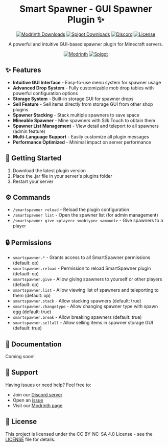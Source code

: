 <div align="center">

# Smart Spawner - GUI Spawner Plugin ✨

[![Modrinth Downloads](https://img.shields.io/modrinth/dt/smart-spawner-plugin?logo=modrinth&logoColor=white&label=downloads&labelColor=%23139549&color=%2318c25f)](https://modrinth.com/plugin/smart-spawner-plugin)
[![Spigot Downloads](https://img.shields.io/spiget/downloads/120743?logo=spigotmc&logoColor=white&label=spigot%20downloads&labelColor=%23ED8106&color=%23FF994C)](https://www.spigotmc.org/resources/smart-spawner-gui-spawner-plugin%E2%9C%A8-1-21-1-21-3-%EF%B8%8F.120743/)
[![Discord](https://img.shields.io/discord/YOUR_SERVER_ID?logo=discord&logoColor=white&label=discord&labelColor=%235865F2&color=%23707BF4)](https://discord.gg/zrnyG4CuuT)
[![License](https://img.shields.io/badge/license-CC%20BY--NC--SA%204.0-brightgreen.svg)](LICENSE)

A powerful and intuitive GUI-based spawner plugin for Minecraft servers.

[![Modrinth](https://cdn.jsdelivr.net/npm/@intergrav/devins-badges@3/assets/compact/available/modrinth_vector.svg)](https://modrinth.com/plugin/smart-spawner-plugin)
[![Spigot](https://cdn.jsdelivr.net/npm/@intergrav/devins-badges@3/assets/compact/available/spigot_vector.svg)](https://www.spigotmc.org/resources/120743/)

</div>

## ✨ Features

- **Intuitive GUI Interface** - Easy-to-use menu system for spawner usage
- **Advanced Drop System** - Fully customizable mob drop tables with powerful configuration options
- **Storage System** - Built-in storage GUI for spawner drops
- **Sell Feature** - Sell items directly from storage GUI from other shop plugins
- **Spawner Stacking** - Stack multiple spawners to save space
- **Mineable Spawner** - Mine spawners with Silk Touch to obtain them
- **Spawner List Management** - View detail and teleport to all spawners (admin feature)
- **Multi-Language Support** - Easily customize all plugin messages
- **Performance Optimized** - Minimal impact on server performance

## 🚀 Getting Started

1. Download the latest plugin version
2. Place the .jar file in your server's plugins folder
3. Restart your server

## ⚙️ Commands

- `/smartspawner reload` - Reload the plugin configuration
- `/smartspawner list` - Open the spawner list (for admin management)
- `/smartspawner give <player> <mobtype> <amount>` - Give spawners to a player

## 🔒 Permissions

- `smartspawner.*` - Grants access to all SmartSpawner permissions (default: op)
- `smartspawner.reload` - Permission to reload SmartSpawner plugin (default: op)
- `smartspawner.give` - Allow giving spawners to yourself or other players (default: op)
- `smartspawner.list` - Allow viewing list of spawners and teleporting to them (default: op)
- `smartspawner.stack` - Allow stacking spawners (default: true)
- `smartspawner.changetype` - Allow changing spawner type with spawn egg (default: true)
- `smartspawner.break` - Allow breaking spawners (default: true)
- `smartspawner.sellall` - Allow selling items in spawner storage GUI (default: true)

## 📖 Documentation

Coming soon!

## 🤝 Support

Having issues or need help? Feel free to:
- Join our [Discord server](https://discord.gg/zrnyG4CuuT)
- Open an [issue](https://github.com/ptthanh02/Smart-Spawner-Plugin/issues)
- Visit our [Modrinth page](https://modrinth.com/plugin/smart-spawner-plugin)

## 📄 License

This project is licensed under the CC BY-NC-SA 4.0 License - see the [LICENSE](LICENSE) file for details.